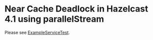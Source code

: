 # Near Cache Deadlock in Hazelcast 4.1 using parallelStream

Please
see [ExampleServiceTest](src/test/java/org/example/hazelcast/services/ExampleServiceTest.java).
